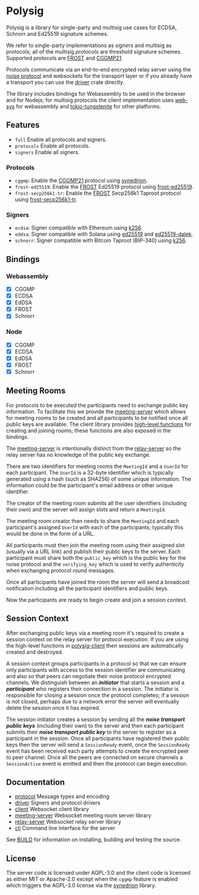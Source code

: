 # Polysig

Polysig is a library for single-party and multisig use cases for ECDSA, Schnorr and Ed25519 signature schemes.

We refer to single-party implementations as *signers* and multisig as *protocols*; all of the multisig *protocols* are threshold signature schemes. Supported protocols are [FROST][] and [CGGMP21][].

Protocols communicate via an end-to-end encrypted relay server using the [noise protocol][] and websockets for the transport layer or if you already have a transport you can use the [driver][] crate directly.

The library includes bindings for Webassembly to be used in the browser and for Nodejs; for multisig protocols the client implementation uses [web-sys][] for webassembly and [tokio-tungstenite][] for other platforms.

## Features

* `full` Enable all protocols and signers.
* `protocols` Enable all protocols.
* `signers` Enable all signers.

### Protocols

* `cggmp`: Enable the [CGGMP21][] protocol using [synedrion][].
* `frost-ed25519`: Enable the [FROST][] Ed25519 protocol using  [frost-ed25519](https://docs.rs/frost-ed25519/).
* `frost-secp256k1-tr`: Enable the [FROST][] Secp256k1 Taproot protocol using  [frost-secp256k1-tr](https://docs.rs/frost-secp256k1-tr/).

### Signers

* `ecdsa`: Signer compatible with Ethereum using [k256](https://docs.rs/k256/latest/k256/).
* `eddsa`: Signer compatible with Solana using [ed25519](https://docs.rs/ed25519/latest/ed25519/) and [ed25519-dalek](https://docs.rs/ed25519-dalek/latest/ed25519_dalek/).
* `schnorr`: Signer compatible with Bitcoin Taproot (BIP-340) using [k256](https://docs.rs/k256/latest/k256/).

## Bindings

### Webassembly

* [x] CGGMP
* [x] ECDSA
* [x] EdDSA
* [x] FROST
* [x] Schnorr

### Node

* [x] CGGMP
* [x] ECDSA
* [x] EdDSA
* [x] FROST
* [x] Schnorr

## Meeting Rooms

For protocols to be executed the participants need to exchange public key information. To facilitate this we provide the [meeting-server][] which allows for meeting rooms to be created and all participants to be notified once all public keys are available. The client library provides [high-level functions](https://docs.rs/polysig-client/latest/polysig_client/meeting/index.html) for creating and joining rooms; these functions are also exposed in the bindings.

The [meeting-server][] is intentionally distinct from the [relay-server][] so the relay server has no knowledge of the public key exchange.

There are two identifiers for meeting rooms the `MeetingId` and a `UserId` for each participant. The `UserId` is a 32-byte identifier which is typically generated using a hash (such as SHA256) of some unique information. The information could be the participant's email address or other unique identifier.

The creator of the meeting room submits all the user identifiers (including their own) and the server will assign slots and return a `MeetingId`.

The meeting room creator then needs to share the `MeetingId` and each participant's assigned `UserId` with each of the participants; typically this would be done in the form of a URL.

All participants must then join the meeting room using their assigned slot (usually via a URL link) and publish their public keys to the server. Each participant must share both the `public_key` which is the public key for the noise protocol and the `verifying_key` which is used to verify authenticity when exchanging protocol round messages.

Once all participants have joined the room the server will send a broadcast notification including all the participant identifiers and public keys.

Now the participants are ready to begin create and join a session context.

## Session Context

After exchanging public keys via a meeting room it's required to create a session context on the relay server for protocol execution. If you are using the high-level functions in [polysig-client](https://docs.rs/polysig-client) then sessions are automatically created and destroyed.

A session context groups participants in a protocol so that we can ensure only participants with access to the session identifier are communicating and also so that peers can negotiate their noise protocol encrypted channels. We distinguish between an ***initiator*** that starts a session and a ***participant*** who registers their connection in a session. The initiator is responsible for closing a session once the protocol completes; if a session is not closed, perhaps due to a network error the server will eventually delete the session once it has expired.

The session initiator creates a session by sending all the ***noise transport public keys*** (including their own) to the server and then each participant submits their ***noise transport public key*** to the server to register as a participant in the session. Once all participants have registered their public keys then the server will send a `SessionReady` event, once the `SessionReady` event has been received each party attempts to create the encrypted peer to peer channel. Once all the peers are connected on secure channels a `SessionActive` event is emitted and then the protocol can begin execution.

## Documentation

* [protocol][] Message types and encoding
* [driver][] Signers and protocol drivers
* [client][] Websocket client library
* [meeting-server][] Websocket meeting room server library
* [relay-server][] Websocket relay server library
* [cli][] Command line interface for the server

See [BUILD](/BUILD.md) for information on installing, building and testing the source.

## License

The server code is licensed under AGPL-3.0 and the client code is licensed as either MIT or Apache-2.0 except when the `cggmp` feature is enabled which triggers the AGPL-3.0 license via the [synedrion][] library.

[CGGMP21]: https://eprint.iacr.org/2021/060
[FROST]: https://datatracker.ietf.org/doc/rfc9591/
[noise protocol]: https://noiseprotocol.org/
[rust]: https://www.rust-lang.org/
[playwright]: https://playwright.dev
[web-sys]: https://docs.rs/web-sys
[tokio-tungstenite]: https://docs.rs/tokio-tungstenite
[protocol]: https://docs.rs/polysig-protocol
[driver]: https://docs.rs/polysig-driver
[client]: https://docs.rs/polysig-client
[relay-server]: https://docs.rs/polysig-relay-server
[meeting-server]: https://docs.rs/polysig-meeting-server
[cli]: https://docs.rs/polysig-server
[synedrion]: https://docs.rs/synedrion/
